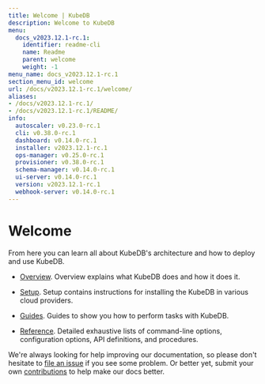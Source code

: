 ```yaml
---
title: Welcome | KubeDB
description: Welcome to KubeDB
menu:
  docs_v2023.12.1-rc.1:
    identifier: readme-cli
    name: Readme
    parent: welcome
    weight: -1
menu_name: docs_v2023.12.1-rc.1
section_menu_id: welcome
url: /docs/v2023.12.1-rc.1/welcome/
aliases:
- /docs/v2023.12.1-rc.1/
- /docs/v2023.12.1-rc.1/README/
info:
  autoscaler: v0.23.0-rc.1
  cli: v0.38.0-rc.1
  dashboard: v0.14.0-rc.1
  installer: v2023.12.1-rc.1
  ops-manager: v0.25.0-rc.1
  provisioner: v0.38.0-rc.1
  schema-manager: v0.14.0-rc.1
  ui-server: v0.14.0-rc.1
  version: v2023.12.1-rc.1
  webhook-server: v0.14.0-rc.1
---
```


# Welcome

From here you can learn all about KubeDB's architecture and how to deploy and use KubeDB.

- [Overview](/docs/v2023.12.1-rc.1/overview/). Overview explains what KubeDB does and how it does it.

- [Setup](/docs/v2023.12.1-rc.1/setup/). Setup contains instructions for installing the KubeDB in various cloud providers.

- [Guides](/docs/v2023.12.1-rc.1/guides/). Guides to show you how to perform tasks with KubeDB.

- [Reference](/docs/v2023.12.1-rc.1/reference/). Detailed exhaustive lists of command-line options, configuration options, API definitions, and procedures.

We're always looking for help improving our documentation, so please don't hesitate to [file an issue](https://github.com/kubedb/project/issues/new) if you see some problem. Or better yet, submit your own [contributions](/docs/v2023.12.1-rc.1/CONTRIBUTING) to help make our docs better.
